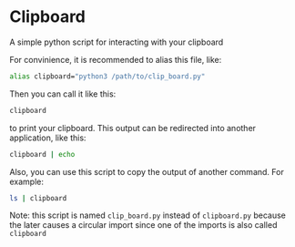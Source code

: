 # Clipboard
A simple python script for interacting with your clipboard

For convinience, it is recommended to alias this file, like:
```zsh
alias clipboard="python3 /path/to/clip_board.py"
```

Then you can call it like this:
```zsh
clipboard
```
to print your clipboard. This output can be redirected into another
application, like this:
```zsh
clipboard | echo
```

Also, you can use this script to copy the output of another command.
For example:
```zsh
ls | clipboard
```

Note: this script is named `clip_board.py` instead of `clipboard.py`
because the later causes a circular import since one of the imports
is also called `clipboard`
